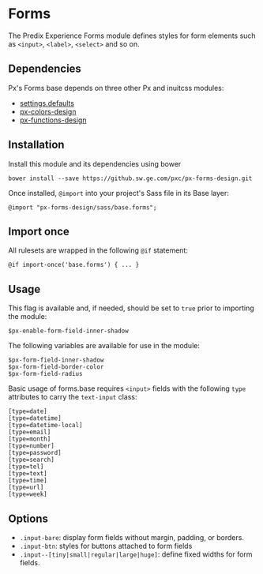 # Forms

The Predix Experience Forms module defines styles for form elements such as `<input>`, `<label>`, `<select>` and so on.

## Dependencies

Px's Forms base depends on three other Px and inuitcss modules:

* [settings.defaults](https://github.com/inuitcss/settings.defaults)
* [px-colors-design](https://github.sw.ge.com/pxc/px-colors-design)
* [px-functions-design](https://github.sw.ge.com/pxc/px-functions-design)

## Installation

Install this module and its dependencies using bower

    bower install --save https://github.sw.ge.com/pxc/px-forms-design.git

Once installed, `@import` into your project's Sass file in its Base layer:

    @import "px-forms-design/sass/base.forms";

## Import once

All rulesets are wrapped in the following `@if` statement:

    @if import-once('base.forms') { ... }

## Usage

This flag is available and, if needed, should be set to `true` prior to importing the module:

    $px-enable-form-field-inner-shadow

The following variables are available for use in the module:

    $px-form-field-inner-shadow
    $px-form-field-border-color
    $px-form-field-radius

Basic usage of forms.base requires `<input>` fields with the following `type` attributes to carry the `text-input` class:

    [type=date]
    [type=datetime]
    [type=datetime-local]
    [type=email]
    [type=month]
    [type=number]
    [type=password]
    [type=search]
    [type=tel]
    [type=text]
    [type=time]
    [type=url]
    [type=week]

## Options

* `.input-bare`: display form fields without margin, padding, or borders.
* `.input-btn`: styles for buttons attached to form fields
* `.input--[tiny|small|regular|large|huge]`: define fixed widths for form fields.

